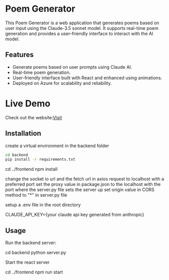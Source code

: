 # Poem Generator

This Poem Generator is a web application that generates poems based on user input using the Claude-3.5 sonnet model. It supports real-time poem generation and provides a user-friendly interface to interact with the AI model.

## Features
- Generate poems based on user prompts using Claude AI.
- Real-time poem generation.
- User-friendly interface built with React and enhanced using animations.
- Deployed on Azure for scalability and reliability.

# Live Demo
Check out the website:[Visit](https://poemgenerator-bpaxemhgehasaqf5.southindia-01.azurewebsites.net/)

## Installation
create a virtual environment in the backend folder
```bash
cd backend
pip install -r requirements.txt
```

cd ../frontend
npm install

change the socket io url and the fetch url in axios request to localhost with a preferred port
set the proxy value in package.json to the localhost with the port where the server.py file sets the server up
set origin value in CORS method to "*" in server.py file

setup a .env file in the root directory

CLAUDE_API_KEY={your claude api key generated from anthropic}

## Usage

Run the backend server:

cd backend
python server.py

Start the react server

cd ../frontend
npm run start
